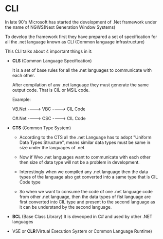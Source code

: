 # CLI

In late 90's Microsoft has started the development of .Net framework under the name 
of NGWS(Next Generation Window Systems) 

To develop the framework first they have prepared a set of specification for all the .net 
language known as CLI (Common language infrastructure) 

This CLI talks about 4 important things in it: 

* **CLS** (Common Language Specification) 

  It is a set of base rules for all the .net languages to communicate with each other. 

  After compilation of any .net language they must generate the same output code. That 
  is CIL or MSIL code.

  Example: 
  
  VB.Net ----> VBC ----> CIL Code
  
  C#.Net ----> CSC ----> CIL Code

* **CTS** (Common Type System)

  * According to the CTS all the .net Language has to adopt "Uniform Data Types 
Structure", means similar data types must be same in size under the languages of .net. 

  * Now if Wvo .net languages want to communicate with each other then size of data type 
will not be a problem in development. 

  * Interestingly when we compiled any .net language then the data types of the language 
also get converted into a same type that is CIL Code type 

  * So when we want to consume the code of one .net language code from other .net 
language, then the data types of fist language are first converted into CIL type and 
present to the second language as it can be understand by the second language. 

* **BCL** (Base Class Library) 
  It is deveoped in C# and used by other .NET languages
* VSE or **CLR**(VirtuaI Execution System or Common Language Runtime)
